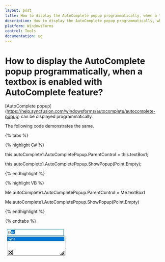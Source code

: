 ```yaml
---
layout: post
title: How to display the AutoComplete popup programmatically, when a textbox is enabled with AutoComplete feature | WindowsForms | Syncfusion
description: How to display the AutoComplete popup programmatically, when a textbox is enabled with AutoComplete feature
platform: WindowsForms
control: Tools
documentation: ug
---
```


# How to display the AutoComplete popup programmatically, when a textbox is enabled with AutoComplete feature?

[AutoComplete popup] (https://help.syncfusion.com/windowsforms/autocomplete/autocomplete-popup) can be displayed programmatically.

The following code demonstrates the same.

{% tabs %}

{% highlight C# %}

this.autoComplete1.AutoCompletePopup.ParentControl = this.textBox1;

this.autoComplete1.AutoCompletePopup.ShowPopup(Point.Empty);

{% endhighlight %}

{% highlight VB %}

Me.autoComplete1.AutoCompletePopup.ParentControl = Me.textBox1

Me.autoComplete1.AutoCompletePopup.ShowPopup(Point.Empty)

{% endhighlight %}

{% endtabs %}

![AutoComplete popup programmatically](FAQ_images/Faq_img1.jpg) 